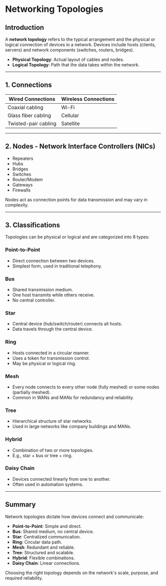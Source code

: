 
# Networking Topologies

## Introduction

A **network topology** refers to the typical arrangement and the physical or logical connection of devices in a network. Devices include hosts (clients, servers) and network components (switches, routers, bridges).

- **Physical Topology**: Actual layout of cables and nodes.
- **Logical Topology**: Path that the data takes within the network.

---

## 1. Connections

| Wired Connections         | Wireless Connections |
|--------------------------|----------------------|
| Coaxial cabling          | Wi-Fi                |
| Glass fiber cabling      | Cellular             |
| Twisted-pair cabling     | Satellite            |

---

## 2. Nodes - Network Interface Controllers (NICs)

- Repeaters
- Hubs
- Bridges
- Switches
- Router/Modem
- Gateways
- Firewalls

Nodes act as connection points for data transmission and may vary in complexity.

---

## 3. Classifications

Topologies can be physical or logical and are categorized into 8 types:

### Point-to-Point

- Direct connection between two devices.
- Simplest form, used in traditional telephony.

### Bus

- Shared transmission medium.
- One host transmits while others receive.
- No central controller.

### Star

- Central device (hub/switch/router) connects all hosts.
- Data travels through the central device.

### Ring

- Hosts connected in a circular manner.
- Uses a token for transmission control.
- May be physical or logical ring.

### Mesh

- Every node connects to every other node (fully meshed) or some nodes (partially meshed).
- Common in WANs and MANs for redundancy and reliability.

### Tree

- Hierarchical structure of star networks.
- Used in large networks like company buildings and MANs.

### Hybrid

- Combination of two or more topologies.
- E.g., star + bus or tree + ring.

### Daisy Chain

- Devices connected linearly from one to another.
- Often used in automation systems.

---

## Summary

Network topologies dictate how devices connect and communicate:

- **Point-to-Point**: Simple and direct.
- **Bus**: Shared medium, no central device.
- **Star**: Centralized communication.
- **Ring**: Circular data path.
- **Mesh**: Redundant and reliable.
- **Tree**: Structured and scalable.
- **Hybrid**: Flexible combinations.
- **Daisy Chain**: Linear connections.

Choosing the right topology depends on the network's scale, purpose, and required reliability.
